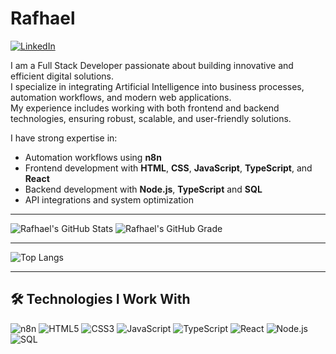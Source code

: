 # Rafhael

[![LinkedIn](https://img.shields.io/badge/LinkedIn-0A66C2?style=for-the-badge&logo=linkedin&logoColor=white)](https://www.linkedin.com/in/rafhael-paulino-14271136b/)

I am a Full Stack Developer passionate about building innovative and efficient digital solutions.  
I specialize in integrating Artificial Intelligence into business processes, automation workflows, and modern web applications.  
My experience includes working with both frontend and backend technologies, ensuring robust, scalable, and user-friendly solutions.

I have strong expertise in:
- Automation workflows using **n8n**
- Frontend development with **HTML**, **CSS**, **JavaScript**, **TypeScript**, and **React**
- Backend development with **Node.js**, **TypeScript** and **SQL**
- API integrations and system optimization

---

![Rafhael's GitHub Stats](https://github-profile-summary-cards.vercel.app/api/cards/stats?username=RafhaelPaulino&theme=tokyonight)
![Rafhael's GitHub Grade](https://github-profile-summary-cards.vercel.app/api/cards/profile-details?username=RafhaelPaulino&theme=tokyonight)

---

![Top Langs](https://github-readme-stats.vercel.app/api/top-langs/?username=RafhaelPaulino&layout=compact&theme=tokyonight&hide_border=true)

---

## 🛠 Technologies I Work With

![n8n](https://img.shields.io/badge/n8n-EA4B8B?style=for-the-badge&logo=n8n&logoColor=white)
![HTML5](https://img.shields.io/badge/HTML5-E34F26?style=for-the-badge&logo=html5&logoColor=white)
![CSS3](https://img.shields.io/badge/CSS3-1572B6?style=for-the-badge&logo=css3&logoColor=white)
![JavaScript](https://img.shields.io/badge/JavaScript-F7DF1E?style=for-the-badge&logo=javascript&logoColor=black)
![TypeScript](https://img.shields.io/badge/TypeScript-3178C6?style=for-the-badge&logo=typescript&logoColor=white)
![React](https://img.shields.io/badge/React-20232A?style=for-the-badge&logo=react&logoColor=61DAFB)
![Node.js](https://img.shields.io/badge/Node.js-43853D?style=for-the-badge&logo=node.js&logoColor=white)
![SQL](https://img.shields.io/badge/SQL-336791?style=for-the-badge&logo=postgresql&logoColor=white)
